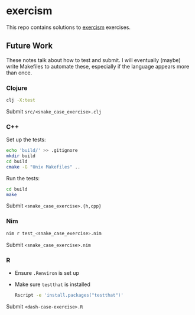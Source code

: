 # exercism

This repo contains solutions to [exercism](https://exercism.org) exercises.

## Future Work

These notes talk about how to test and submit. I will eventually (maybe) write Makefiles to automate these, especially if the language appears more than once.

### Clojure

```bash
clj -X:test
```

Submit `src/<snake_case_exercise>.clj`

### C++

Set up the tests:

```bash
echo 'build/' >> .gitignore
mkdir build
cd build
cmake -G "Unix Makefiles" ..
```

Run the tests:

```bash
cd build
make
```

Submit `<snake_case_exercise>.{h,cpp}`

### Nim

```bash
nim r test_<snake_case_exercise>.nim
```

Submit `<snake_case_exercise>.nim`

### R

- Ensure `.Renviron` is set up
- Make sure `testthat` is installed

  ```bash
  Rscript -e 'install.packages("testthat")'
  ```

Submit `<dash-case-exercise>.R`
